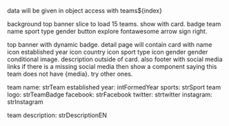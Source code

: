 data will be given in object access with teams${index}

background top banner
slice to load 15 teams.
show with card.
badge
team name
sport type
gender
button explore fontawesome arrow sign right.

top banner with dynamic badge.
detail page will contain
card with name
icon established year
icon country
icon sport type
icon gender
gender conditional image.
description outside of card.
also footer with social media links
if there is a missing social media then show a component saying this team does not have {media}. try other ones.

team name: strTeam
established year: intFormedYear
sports: strSport
team logo: strTeamBadge
facebook: strFacebook
twitter: strtwitter
instagram: strInstagram

team description: strDescriptionEN